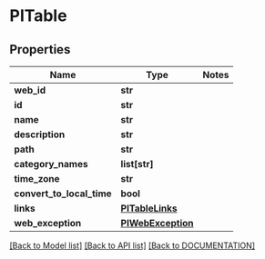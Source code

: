 # PITable

## Properties
Name | Type | Notes
------------ | ------------- | -------------
**web_id** | **str**
**id** | **str**
**name** | **str**
**description** | **str**
**path** | **str**
**category_names** | **list[str]**
**time_zone** | **str**
**convert_to_local_time** | **bool**
**links** | **[**PITableLinks**](../models/PITableLinks.md)**
**web_exception** | **[**PIWebException**](../models/PIWebException.md)**

[[Back to Model list]](../../DOCUMENTATION.md#documentation-for-models) [[Back to API list]](../../DOCUMENTATION.md#documentation-for-api-endpoints) [[Back to DOCUMENTATION]](../../DOCUMENTATION.md)
